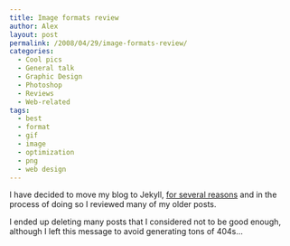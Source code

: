 ```yaml
---
title: Image formats review
author: Alex
layout: post
permalink: /2008/04/29/image-formats-review/
categories:
  - Cool pics
  - General talk
  - Graphic Design
  - Photoshop
  - Reviews
  - Web-related
tags:
  - best
  - format
  - gif
  - image
  - optimization
  - png
  - web design
---
```

 

I have decided to move my blog to Jekyll, [for several reasons](http://carlboettiger.info/2012/05/01/Jekyll-vs-Wordpress.html) and in the process of doing so I reviewed many of my older posts.

I ended up deleting many posts that I considered not to be good enough, although I left this message to avoid generating tons of 404s... 